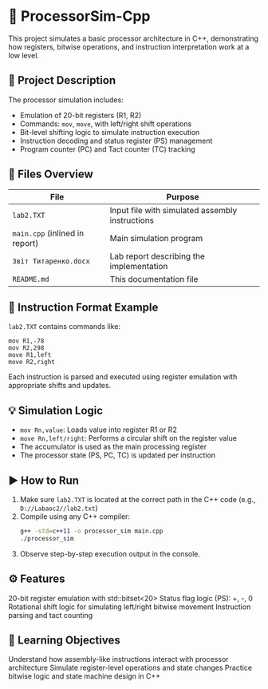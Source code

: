 # 🧠 ProcessorSim-Cpp

This project simulates a basic processor architecture in C++, demonstrating how registers, bitwise operations, and instruction interpretation work at a low level.

## 🔧 Project Description

The processor simulation includes:

- Emulation of 20-bit registers (R1, R2)
- Commands: `mov`, `move`, with left/right shift operations
- Bit-level shifting logic to simulate instruction execution
- Instruction decoding and status register (PS) management
- Program counter (PC) and Tact counter (TC) tracking

## 📂 Files Overview

| File                | Purpose                                           |
|---------------------|---------------------------------------------------|
| `lab2.TXT`          | Input file with simulated assembly instructions   |
| `main.cpp` (inlined in report) | Main simulation program               |
| `Звіт Титаренко.docx` | Lab report describing the implementation       |
| `README.md`         | This documentation file                          |

## 🧪 Instruction Format Example

`lab2.TXT` contains commands like:

    mov R1,-78
    mov R2,298
    move R1,left
    move R2,right


Each instruction is parsed and executed using register emulation with appropriate shifts and updates.

## 💡 Simulation Logic

- `mov Rn,value`: Loads value into register R1 or R2
- `move Rn,left/right`: Performs a circular shift on the register value
- The accumulator is used as the main processing register
- The processor state (PS, PC, TC) is updated per instruction

## ▶️ How to Run

1. Make sure `lab2.TXT` is located at the correct path in the C++ code (e.g., `D://Labaoc2//lab2.txt`)
2. Compile using any C++ compiler:
   ```bash
   g++ -std=c++11 -o processor_sim main.cpp
   ./processor_sim
3. Observe step-by-step execution output in the console.
   
## ⚙️ Features

20-bit register emulation with std::bitset<20>
Status flag logic (PS): +, -, 0
Rotational shift logic for simulating left/right bitwise movement
Instruction parsing and tact counting

## 📘 Learning Objectives

Understand how assembly-like instructions interact with processor architecture
Simulate register-level operations and state changes
Practice bitwise logic and state machine design in C++

